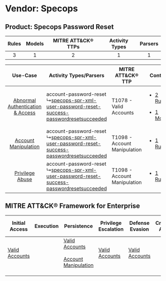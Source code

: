 Vendor: Specops
===============
Product: Specops Password Reset
-------------------------------
| Rules | Models | MITRE ATT&CK® TTPs | Activity Types | Parsers |
|:-----:|:------:|:------------------:|:--------------:|:-------:|
|   3   |   1    |         2          |       1        |    1    |

|    Use-Case    | Activity Types/Parsers    | MITRE ATT&CK® TTP    | Content    |
|:----:| ---- | ---- | ---- |
| [Abnormal Authentication & Access](../../../UseCases/uc_abnormal_authentication_&_access.md) |  account-password-reset<br> ↳[specops-spr-xml-user-password-reset-success-passwordresetsucceeded](Ps/pC_specopssprxmluserpasswordresetsuccesspasswordresetsucceeded.md)<br> | T1078 - Valid Accounts<br>       | [<ul><li>2 Rules</li></ul><ul><li>1 Models</li></ul>](RM/r_m_specops_specops_password_reset_Abnormal_Authentication_&_Access.md) |
|    [Account Manipulation](../../../UseCases/uc_account_manipulation.md)    |  account-password-reset<br> ↳[specops-spr-xml-user-password-reset-success-passwordresetsucceeded](Ps/pC_specopssprxmluserpasswordresetsuccesspasswordresetsucceeded.md)<br> | T1098 - Account Manipulation<br> | [<ul><li>1 Rules</li></ul>](RM/r_m_specops_specops_password_reset_Account_Manipulation.md)    |
|    [Privilege Abuse](../../../UseCases/uc_privilege_abuse.md)    |  account-password-reset<br> ↳[specops-spr-xml-user-password-reset-success-passwordresetsucceeded](Ps/pC_specopssprxmluserpasswordresetsuccesspasswordresetsucceeded.md)<br> | T1098 - Account Manipulation<br> | [<ul><li>1 Rules</li></ul>](RM/r_m_specops_specops_password_reset_Privilege_Abuse.md)    |

MITRE ATT&CK® Framework for Enterprise
--------------------------------------
| Initial Access                                                      | Execution | Persistence                                                                                                                                  | Privilege Escalation                                                | Defense Evasion                                                     | Credential Access | Discovery | Lateral Movement | Collection | Command and Control | Exfiltration | Impact |
| ------------------------------------------------------------------- | --------- | -------------------------------------------------------------------------------------------------------------------------------------------- | ------------------------------------------------------------------- | ------------------------------------------------------------------- | ----------------- | --------- | ---------------- | ---------- | ------------------- | ------------ | ------ |
| [Valid Accounts](https://attack.mitre.org/techniques/T1078)<br><br> |           | [Valid Accounts](https://attack.mitre.org/techniques/T1078)<br><br>[Account Manipulation](https://attack.mitre.org/techniques/T1098)<br><br> | [Valid Accounts](https://attack.mitre.org/techniques/T1078)<br><br> | [Valid Accounts](https://attack.mitre.org/techniques/T1078)<br><br> |                   |           |                  |            |                     |              |        |